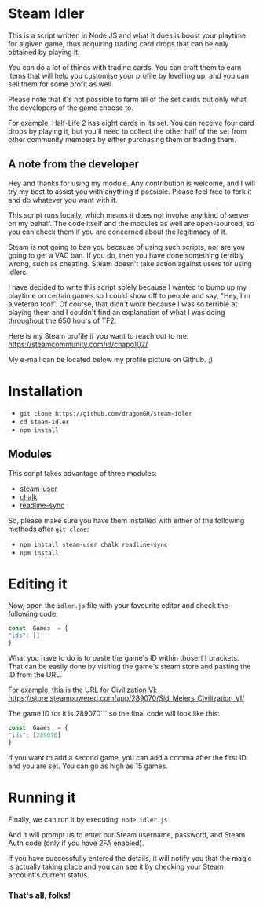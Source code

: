 # Steam Idler

This is a script written in Node JS and what it does is boost your playtime for a given game, thus acquiring trading card drops that can be only obtained by playing it.

You can do a lot of things with trading cards. You can craft them to earn items that will help you customise your profile by levelling up, and you can sell them for some profit as well.

Please note that it's not possible to farm all of the set cards but only what the developers of the game choose to.

For example, Half-Life 2 has eight cards in its set. You can receive four card drops by playing it, but you'll need to collect the other half of the set from other community members by either purchasing them or trading them.

## A note from the developer
Hey and thanks for using my module. Any contribution is welcome, and I will try my best to assist you with anything if possible. Please feel free to fork it and do whatever you want with it.

This script runs locally, which means it does not involve any kind of server on my behalf. The code itself and the modules as well are open-sourced, so you can check them if you are concerned about the legitimacy of it.

Steam is not going to ban you because of using such scripts, nor are you going to get a VAC ban. If you do, then you have done something terribly wrong, such as cheating. Steam doesn't take action against users for using idlers.

I have decided to write this script solely because I wanted to bump up my playtime on certain games so I could show off to people and say, "Hey, I'm a veteran too!". Of course, that didn't work because I was so terrible at playing them and I couldn't find an explanation of what I was doing throughout the 650 hours of TF2.

Here is my Steam profile if you want to reach out to me:  
https://steamcommunity.com/id/chapo102/

My e-mail can be located below my profile picture on Github. ;)

# Installation
- ```git clone https://github.com/dragonGR/steam-idler```
- ```cd steam-idler```
- ```npm install```

## Modules
This script takes advantage of three modules:
- [steam-user](https://www.npmjs.com/package/steam-user)
- [chalk](https://www.npmjs.com/package/chalk)
- [readline-sync](https://www.npmjs.com/package/readline-sync)

So, please make sure you have them installed with either of the following methods after ```git clone```:

- ```npm install steam-user chalk readline-sync```
- ```npm install```

# Editing it
Now, open the ```idler.js``` file with your favourite editor and check the following code:

```javascript
const  Games  = {
"ids": []
}
```
What you have to do is to paste the game's ID within those ```[]``` brackets. That can be easily done by visiting the game's steam store and pasting the ID from the URL.

For example, this is the URL for Civilization VI:
https://store.steampowered.com/app/289070/Sid_Meiers_Civilization_VI/

The game ID for it is 289070``` so the final code will look like this:
```javascript
const  Games  = {
"ids": [289070]
}
```
If you want to add a second game, you can add a comma after the first ID and you are set. You can go as high as 15 games.

# Running it
Finally, we can run it by executing:
```node idler.js```

And it will prompt us to enter our Steam username, password, and Steam Auth code (only if you have 2FA enabled).

If you have successfully entered the details, it will notify you that the magic is actually taking place and you can see it by checking your Steam account's current status.

###  That's all, folks!
